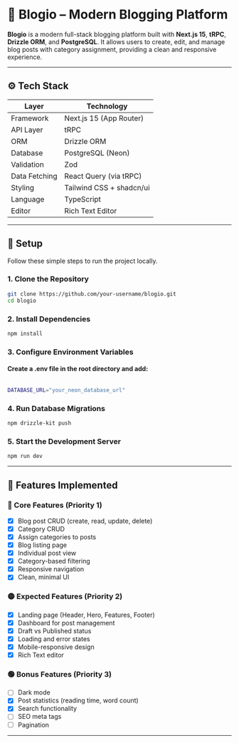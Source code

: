 # 📝 Blogio – Modern Blogging Platform

**Blogio** is a modern full-stack blogging platform built with **Next.js 15**, **tRPC**, **Drizzle ORM**, and **PostgreSQL**. It allows users to create, edit, and manage blog posts with category assignment, providing a clean and responsive experience.

---

## ⚙️ Tech Stack

| Layer | Technology |
|-------|-------------|
| Framework | Next.js 15 (App Router) |
| API Layer | tRPC |
| ORM | Drizzle ORM |
| Database | PostgreSQL (Neon) |
| Validation | Zod |
| Data Fetching | React Query (via tRPC) |
| Styling | Tailwind CSS + shadcn/ui |
| Language | TypeScript |
| Editor | Rich Text Editor |

---

## 🔧 Setup

Follow these simple steps to run the project locally.

### 1. Clone the Repository
```bash
git clone https://github.com/your-username/blogio.git
cd blogio
```
### 2. Install Dependencies
```bash
npm install
```
### 3. Configure Environment Variables
#### Create a .env file in the root directory and add:
```bash

DATABASE_URL="your_neon_database_url"
```

### 4. Run Database Migrations
```bash
npm drizzle-kit push
```
### 5. Start the Development Server
```bash
npm run dev
```
---

## 🔧 Features Implemented

### 🔴 Core Features (Priority 1)
- [x] Blog post CRUD (create, read, update, delete)
- [x] Category CRUD
- [x] Assign categories to posts
- [x] Blog listing page
- [x] Individual post view
- [x] Category-based filtering
- [x] Responsive navigation
- [x] Clean, minimal UI

### 🟡 Expected Features (Priority 2)
- [x] Landing page (Header, Hero, Features, Footer)
- [x] Dashboard for post management
- [x] Draft vs Published status
- [x] Loading and error states
- [x] Mobile-responsive design
- [x] Rich Text editor

### 🟢 Bonus Features (Priority 3)
- [ ] Dark mode
- [x] Post statistics (reading time, word count)
- [x] Search functionality
- [ ] SEO meta tags
- [ ] Pagination

---

